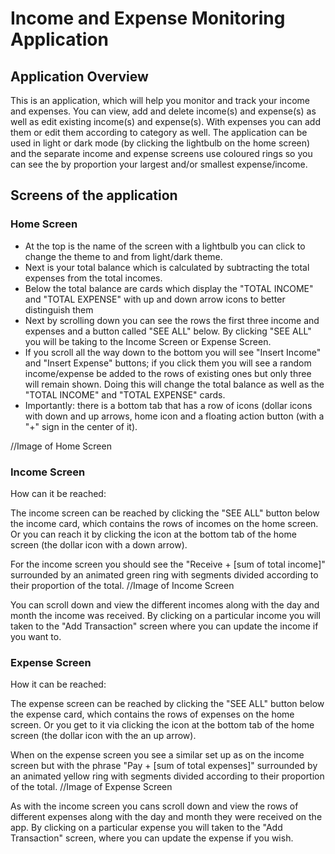 # Income and Expense Monitoring Application

## Application Overview

  This is an application, which will help you monitor and track your income and expenses. You can view, add and delete income(s) and expense(s) as well as edit existing income(s) and expense(s). With expenses you can add them or edit them according to category as well. The application can be used in light or dark mode (by clicking the lightbulb on the home screen) and the separate income and expense screens use coloured rings so you can see the by proportion your largest and/or smallest expense/income. 

## Screens of the application

  ### Home Screen 

   -  At the top is the name of the screen with a lightbulb you can click to change the theme to and from light/dark theme.
   -  Next is your total balance which is calculated by subtracting the total expenses from the total incomes.
   -  Below the total balance are cards which display the "TOTAL INCOME" and "TOTAL EXPENSE" with  up and down arrow icons to better distinguish them
   -  Next by scrolling down you can see the rows the first three income and expenses and a button called "SEE ALL" below. By clicking "SEE ALL" you will be taking to the Income Screen or Expense Screen.
   -  If you scroll all the way down to the bottom you will see "Insert Income" and "Insert Expense" buttons; if you click them you will see a random income/expense be added to the rows of existing ones but only
      three will remain shown.  Doing this will change the total balance as well as the "TOTAL INCOME" and "TOTAL EXPENSE" cards.
   -  Importantly: there is a bottom tab that has a row of icons (dollar icons with down and up arrows, home icon and a floating action button (with a "+" sign in the center of it).

   //Image of Home Screen

  ### Income Screen
   How can it be reached:

   The income screen can be reached by clicking the "SEE ALL" button below the income card, which contains the rows of incomes on the home screen. Or you can reach it by clicking the icon at the bottom tab of the home screen (the dollar icon with a down arrow).

   For the income screen you should see the "Receive + [sum of total income]" surrounded by an animated green ring with segments divided according to their proportion of the total.
   //Image of Income Screen


   You can scroll down and view the different incomes along with the day and month the income was received. By clicking on a particular income you will taken to the "Add Transaction" screen where you can update     the income if you want to.


  ### Expense Screen
   How it can be reached:

   The expense screen can be reached by clicking the "SEE ALL" button below the expense card, which contains the rows of expenses on the home screen. Or you get to it via clicking the icon at the bottom tab of      the home screen (the dollar icon with the an up arrow).

   When on the expense screen you see a similar set up as on the income screen but with the phrase "Pay + [sum of total expenses]" surrounded by an animated yellow ring with segments divided according to their      proportion of the total.
   //Image of Expense Screen

   As with the income screen you cans scroll down and view the rows of different expenses along with the day and month they were received on the app. By clicking on a particular expense you will taken to the        "Add Transaction" screen, where you can update the expense if you wish.

   

   

   

   
     

     
